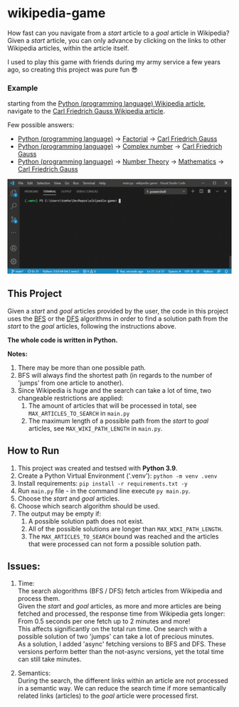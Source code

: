 # wikipedia-game
How fast can you navigate from a *start* article to a *goal* article in Wikipedia?  
Given a *start* article, you can only advance by clicking on the links to other Wikipedia articles, within the article itself.

I used to play this game with friends during my army service a few years ago, so creating this project was pure fun 😎

### Example
starting from the [Python (programming language) Wikipedia article](https://en.wikipedia.org/wiki/Python_(programming_language)), navigate to the [Carl Friedrich Gauss Wikipedia article](https://en.wikipedia.org/wiki/Carl_Friedrich_Gauss).


Few possible answers:
- [Python (programming language)](https://en.wikipedia.org/wiki/Python_(programming_language)) -> [Factorial](https://en.wikipedia.org/wiki/Factorial) -> [Carl Friedrich Gauss](https://en.wikipedia.org/wiki/Carl_Friedrich_Gauss)
- [Python (programming language)](https://en.wikipedia.org/wiki/Python_(programming_language)) -> [Complex number](https://en.wikipedia.org/wiki/Complex_number) -> [Carl Friedrich Gauss](https://en.wikipedia.org/wiki/Carl_Friedrich_Gauss)
- [Python (programming language)](https://en.wikipedia.org/wiki/Python_(programming_language)) -> [Number Theory](https://en.wikipedia.org/wiki/Number_theory) -> [Mathematics](https://en.wikipedia.org/wiki/Mathematics) -> [Carl Friedrich Gauss](https://en.wikipedia.org/wiki/Carl_Friedrich_Gauss)

<img src="wikipedia-game.gif" alt="Example video" width="800"/>

## This Project
Given a *start* and *goal* articles provided by the user, the code in this project uses the [BFS](https://en.wikipedia.org/wiki/Breadth-first_search) or the [DFS](https://en.wikipedia.org/wiki/Depth-first_search) algorithms in order to find a solution path from the *start* to the *goal* articles, following the instructions above.

**The whole code is written in Python.**

**Notes:**
1. There may be more than one possible path.
2. BFS will always find the shortest path (in regards to the number of 'jumps' from one article to another).
3. Since Wikipedia is huge and the search can take a lot of time, two changeable restrictions are applied:
    1. The amount of articles that will be processed in total, see `MAX_ARTICLES_TO_SEARCH` in `main.py`
    2. The maximum length of a possible path from the *start* to *goal* articles, see `MAX_WIKI_PATH_LENGTH` in `main.py`.


## How to Run
1. This project was created and testsed with **Python 3.9**.
2. Create a Python Virtual Environment ('.venv'): `python -m venv .venv`
3. Install requirements: `pip install -r requirements.txt -y`
4. Run `main.py` file - in the command line execute `py main.py`.
5. Choose the *start* and *goal* articles.
6. Choose which search algorithm should be used.
7. The output may be empty if:
    1. A possible solution path does not exist.
    2. All of the possible solutions are longer than `MAX_WIKI_PATH_LENGTH`.
    3. The `MAX_ARTICLES_TO_SEARCH` bound was reached and the articles that were processed can not form a possible solution path. 

## Issues:
1. Time:  
    The search alogorithms (BFS / DFS) fetch articles from Wikipedia and process them.  
    Given the *start* and *goal* articles, as more and more articles are being fetched and processed, the response time from Wikipedia gets longer: From 0.5 seconds per one fetch up to 2 minutes and more!  
    This affects significantly on the total run time. One search with a possible solution of two 'jumps' can take a lot of precious minutes.  
    As a solution, I added 'async' fetching versions to BFS and DFS. These versions perform better than the not-async versions, yet the total time can still take minutes.

2. Semantics:  
    During the search, the different links within an article are not processed in a semantic way. We can reduce the search time if more semantically related links (articles) to the *goal* article were processed first. 
    
